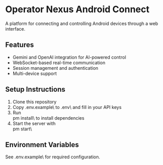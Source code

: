 ﻿# Operator Nexus Android Connect

A platform for connecting and controlling Android devices through a web interface.

## Features

- Gemini and OpenAI integration for AI-powered control
- WebSocket-based real-time communication
- Session management and authentication
- Multi-device support

## Setup Instructions

1. Clone this repository
2. Copy \.env.example\ to \.env\ and fill in your API keys
3. Run \
pm install\ to install dependencies
4. Start the server with \
pm start\

## Environment Variables

See \.env.example\ for required configuration.
